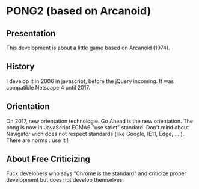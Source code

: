PONG2 (based on Arcanoid)
=========================

Presentation
------------
This development is about a little game based on Arcanoid (1974).

History
-------
I develop it in 2006 in javascript, before the jQuery incoming.
It was compatible Netscape 4 until 2017.

Orientation
-----------
On 2017, new orientation technologie.
Go Ahead is the new orientation.
The pong is now in JavaScript ECMA6 "use strict" standard. Don't mind about Navigator wich does not respect standards (like Google, IE11, Edge, ... ). There are norms : use it !

About Free Criticizing
----------------------
Fuck developers who says "Chrome is the standard" and criticize proper development but does not develop themselves.
